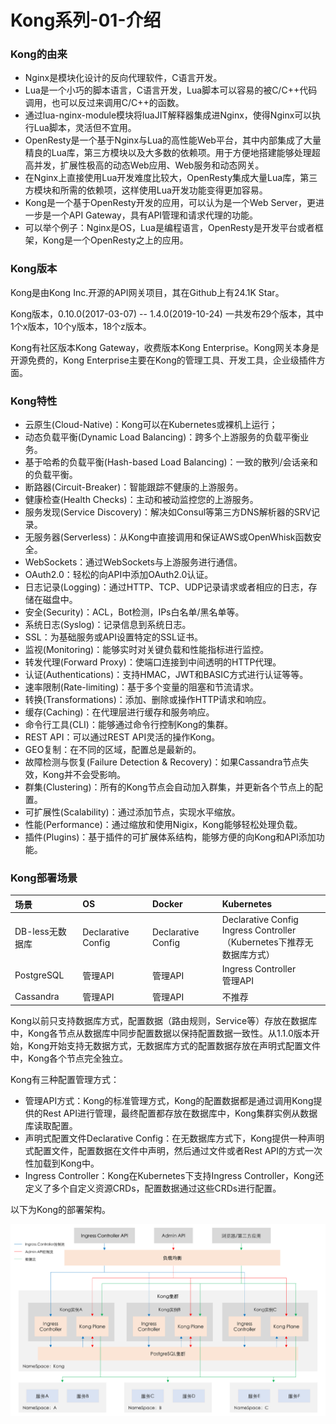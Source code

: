 # Kong系列-01-介绍

### Kong的由来

- Nginx是模块化设计的反向代理软件，C语言开发。
- Lua是一个小巧的脚本语言，C语言开发，Lua脚本可以容易的被C/C++代码调用，也可以反过来调用C/C++的函数。
- 通过lua-nginx-module模块将luaJIT解释器集成进Nginx，使得Nginx可以执行Lua脚本，灵活但不宜用。
- OpenResty是一个基于Nginx与Lua的高性能Web平台，其中内部集成了大量精良的Lua库，第三方模块以及大多数的依赖项。用于方便地搭建能够处理超高并发，扩展性极高的动态Web应用、Web服务和动态网关。
- 在Nginx上直接使用Lua开发难度比较大，OpenResty集成大量Lua库，第三方模块和所需的依赖项，这样使用Lua开发功能变得更加容易。
- Kong是一个基于OpenResty开发的应用，可以认为是一个Web Server，更进一步是一个API Gateway，具有API管理和请求代理的功能。
- 可以举个例子：Nginx是OS，Lua是编程语言，OpenResty是开发平台或者框架，Kong是一个OpenResty之上的应用。

### Kong版本

Kong是由Kong Inc.开源的API网关项目，其在Github上有24.1K Star。

Kong版本，0.10.0(2017-03-07) -- 1.4.0(2019-10-24) 一共发布29个版本，其中1个x版本，10个y版本，18个z版本。

Kong有社区版本Kong Gateway，收费版本Kong Enterprise。Kong网关本身是开源免费的，Kong Enterprise主要在Kong的管理工具、开发工具，企业级插件方面。

### Kong特性

- 云原生(Cloud-Native)：Kong可以在Kubernetes或裸机上运行；
- 动态负载平衡(Dynamic Load Balancing)：跨多个上游服务的负载平衡业务。
- 基于哈希的负载平衡(Hash-based Load Balancing)：一致的散列/会话亲和的负载平衡。
- 断路器(Circuit-Breaker)：智能跟踪不健康的上游服务。
- 健康检查(Health Checks)：主动和被动监控您的上游服务。
- 服务发现(Service Discovery)：解决如Consul等第三方DNS解析器的SRV记录。
- 无服务器(Serverless)：从Kong中直接调用和保证AWS或OpenWhisk函数安全。
- WebSockets：通过WebSockets与上游服务进行通信。
- OAuth2.0：轻松的向API中添加OAuth2.0认证。
- 日志记录(Logging)：通过HTTP、TCP、UDP记录请求或者相应的日志，存储在磁盘中。
- 安全(Security)：ACL，Bot检测，IPs白名单/黑名单等。
- 系统日志(Syslog)：记录信息到系统日志。
- SSL：为基础服务或API设置特定的SSL证书。
- 监视(Monitoring)：能够实时对关键负载和性能指标进行监控。
- 转发代理(Forward Proxy)：使端口连接到中间透明的HTTP代理。
- 认证(Authentications)：支持HMAC，JWT和BASIC方式进行认证等等。
- 速率限制(Rate-limiting)：基于多个变量的阻塞和节流请求。
- 转换(Transformations)：添加、删除或操作HTTP请求和响应。
- 缓存(Caching)：在代理层进行缓存和服务响应。
- 命令行工具(CLI)：能够通过命令行控制Kong的集群。
- REST API：可以通过REST API灵活的操作Kong。
- GEO复制：在不同的区域，配置总是最新的。
- 故障检测与恢复(Failure Detection & Recovery)：如果Cassandra节点失效，Kong并不会受影响。
- 群集(Clustering)：所有的Kong节点会自动加入群集，并更新各个节点上的配置。
- 可扩展性(Scalability)：通过添加节点，实现水平缩放。
- 性能(Performance)：通过缩放和使用Nigix，Kong能够轻松处理负载。
- 插件(Plugins)：基于插件的可扩展体系结构，能够方便的向Kong和API添加功能。

### Kong部署场景

| 场景 | OS | Docker | Kubernetes |
| :------| :------ | :------ | :------ |
| DB-less无数据库 | Declarative Config | Declarative Config | Declarative Config<br>Ingress Controller<br>（Kubernetes下推荐无数据库方式） |
| PostgreSQL | 管理API | 管理API | Ingress Controller<br>管理API |
| Cassandra | 管理API | 管理API | 不推荐 |

Kong以前只支持数据库方式，配置数据（路由规则，Service等）存放在数据库中，Kong各节点从数据库中同步配置数据以保持配置数据一致性。从1.1.0版本开始，Kong开始支持无数据方式，无数据库方式的配置数据存放在声明式配置文件中，Kong各个节点完全独立。

Kong有三种配置管理方式：

- 管理API方式：Kong的标准管理方式，Kong的配置数据都是通过调用Kong提供的Rest API进行管理，最终配置都存放在数据库中，Kong集群实例从数据库读取配置。
- 声明式配置文件Declarative Config：在无数据库方式下，Kong提供一种声明式配置文件，配置数据在文件中声明，然后通过文件或者Rest API的方式一次性加载到Kong中。
- Ingress Controller：Kong在Kubernetes下支持Ingress Controller，Kong还定义了多个自定义资源CRDs，配置数据通过这些CRDs进行配置。

以下为Kong的部署架构。

![Deployment-Architecture](images/deployment-arch.png)